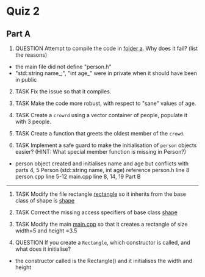 Quiz 2
======

Part A
------

1) QUESTION Attempt to compile the code in [folder a](./a). Why does it fail? (list the reasons)
- the main file did not define "person.h"
- "std::string name_;", "int age_" were in private when it should have been in public

2) TASK Fix the issue so that it compiles.

3) TASK Make the code more robust, with respect to "sane" values of age.

4) TASK Create a `crowrd` using a vector container of people, populate it with 3 people.

5) TASK Create a function that greets the oldest member of the `crowd`.

6) TASK Implement a safe guard to make the initialisation of `person` objects easier? (HINT: What special member function is missing in Person?)
- person object created and initialises name and age but conflicts with parts 4, 5
Person (std::string name, int age)
reference
person.h line 8
person.cpp line 5-12
main.cpp line 8, 14, 19
Part B
------

1) TASK Modify the file rectangle [rectangle](./b/rectangle.h) so it inherits from the base class of shape is [shape](./b/shape.h)

2) TASK Correct the missing access specifiers of base class [shape](./b/shape.h)

3) TASK Modify the main [main.cpp](./b/main.cpp) so that it creates a rectangle of size width=5 and height =3.5

4) QUESTION If you create a `Rectangle`, which constructor is called, and what does it initialise?
- the constructor called is the Rectangle() and it initialises the width and height

